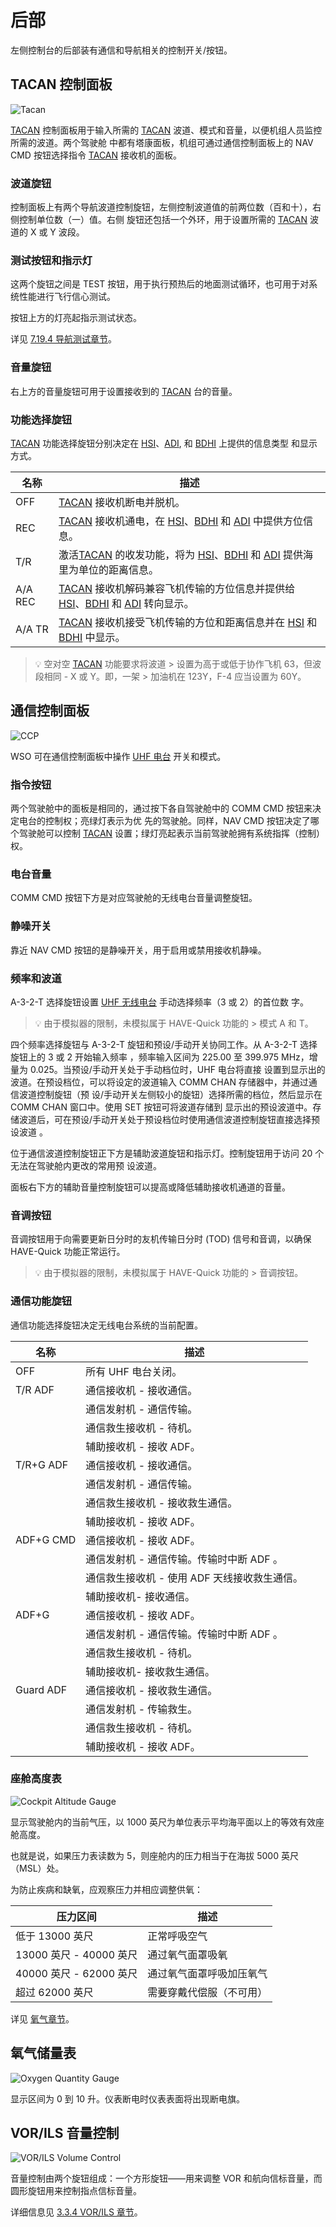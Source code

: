 # 后部

左侧控制台的后部装有通信和导航相关的控制开关/按钮。

## TACAN 控制面板

![Tacan](../../../img/wso_tacan_panel.jpg)

[TACAN](../../../systems/nav_com/tacan.md) 控制面板用于输入所需的
[TACAN](../../../systems/nav_com/tacan.md) 波道、模式和音量，以便机组人员监控所需的波道。两个驾驶舱
中都有塔康面板，机组可通过通信控制面板上的 NAV CMD 按钮选择指令
[TACAN](../../../systems/nav_com/tacan.md) 接收机的面板。

### 波道旋钮

控制面板上有两个导航波道控制旋钮，左侧控制波道值的前两位数（百和十），右侧控制单位数（一）值。右侧
旋钮还包括一个外环，用于设置所需的 [TACAN](../../../systems/nav_com/tacan.md) 波道的 X 或 Y 波段。

### 测试按钮和指示灯

这两个旋钮之间是 TEST 按钮，用于执行预热后的地面测试循环，也可用于对系统性能进行飞行信心测试。

按钮上方的灯亮起指示测试状态。

详见 [7.19.4 导航测试章节](../../../procedures/bit_tests/navigation_tests.md#tacan-test)。

### 音量旋钮

右上方的音量旋钮可用于设置接收到的 [TACAN](../../../systems/nav_com/tacan.md) 台的音量。

### 功能选择旋钮

[TACAN](../../../systems/nav_com/tacan.md) 功能选择旋钮分别决定在
[HSI](../../pilot/flight_director_group.md#horizontal-situation-indicator)、[ADI](../../pilot/flight_director_group.md#attitude-director-indicator),
和 [BDHI](../../wso/upfront_indicators.md#bearing-distance-heading-indicator-bdhi) 上提供的信息类型
和显示方式。

| 名称    | 描述                                                                                                                                                                                                                                                                                                                                  |
| ------- | ------------------------------------------------------------------------------------------------------------------------------------------------------------------------------------------------------------------------------------------------------------------------------------------------------------------------------------- |
| OFF     | [TACAN](../../../systems/nav_com/tacan.md) 接收机断电并脱机。                                                                                                                                                                                                                                                                         |
| REC     | [TACAN](../../../systems/nav_com/tacan.md) 接收机通电，在 [HSI](../../pilot/flight_director_group.md#horizontal-situation-indicator)、[BDHI](../../wso/upfront_indicators.md#bearing-distance-heading-indicator-bdhi) 和 [ADI](../../pilot/flight_director_group.md#attitude-director-indicator) 中提供方位信息。                     |
| T/R     | 激活[TACAN](../../../systems/nav_com/tacan.md) 的收发功能，将为 [HSI](../../pilot/flight_director_group.md#horizontal-situation-indicator)、[BDHI](../../wso/upfront_indicators.md#bearing-distance-heading-indicator-bdhi) 和 [ADI](../../pilot/flight_director_group.md#attitude-director-indicator) 提供海里为单位的距离信息。     |
| A/A REC | [TACAN](../../../systems/nav_com/tacan.md) 接收机解码兼容飞机传输的方位信息并提供给 [HSI](../../pilot/flight_director_group.md#horizontal-situation-indicator)、[BDHI](../../wso/upfront_indicators.md#bearing-distance-heading-indicator-bdhi) 和 [ADI](../../pilot/flight_director_group.md#attitude-director-indicator) 转向显示。 |
| A/A TR  | [TACAN](../../../systems/nav_com/tacan.md) 接收机接受飞机传输的方位和距离信息并在 [HSI](../../pilot/flight_director_group.md#horizontal-situation-indicator) 和 [BDHI](../../wso/upfront_indicators.md#bearing-distance-heading-indicator-bdhi) 中显示。                                                                              |

> 💡 空对空 [TACAN](../../../systems/nav_com/tacan.md) 功能要求将波道 > 设置为高于或低于协作飞机
> 63，但波段相同 - X 或 Y。即，一架 > 加油机在 123Y，F-4 应当设置为 60Y。

## 通信控制面板

![CCP](../../../img/wso_comm_control_panel.jpg)

WSO 可在通信控制面板中操作 [UHF 电台](../../../systems/nav_com/uhf.md) 开关和模式。

### 指令按钮

两个驾驶舱中的面板是相同的，通过按下各自驾驶舱中的 COMM CMD 按钮来决定电台的控制权；亮绿灯表示为优
先的驾驶舱。同样，NAV CMD 按钮决定了哪个驾驶舱可以控制 [TACAN](../../../systems/nav_com/tacan.md)
设置；绿灯亮起表示当前驾驶舱拥有系统指挥（控制）权。

### 电台音量

COMM CMD 按钮下方是对应驾驶舱的无线电台音量调整旋钮。

### 静噪开关

靠近 NAV CMD 按钮的是静噪开关，用于启用或禁用接收机静噪。

### 频率和波道

A-3-2-T 选择旋钮设置 [UHF 无线电台](../../../systems/nav_com/uhf.md) 手动选择频率（3 或 2）的首位数
字。

> 💡 由于模拟器的限制，未模拟属于 HAVE-Quick 功能的 > 模式 A 和 T。

四个频率选择旋钮与 A-3-2-T 旋钮和预设/手动开关协同工作。从 A-3-2-T 选择旋钮上的 3 或 2 开始输入频率
，频率输入区间为 225.00 至 399.975 MHz，增量为 0.025。当预设/手动开关处于手动档位时，UHF 电台将直接
设置到显示出的波道。在预设档位，可以将设定的波道输入 COMM CHAN 存储器中，并通过通信波道控制旋钮（预
设/手动开关左侧较小的旋钮）选择所需的档位，然后显示在 COMM CHAN 窗口中。使用 SET 按钮可将波道存储到
显示出的预设波道中。存储波道后，可在预设/手动开关处于预设档位时使用通信波道控制旋钮直接选择预设波道
。

位于通信波道控制旋钮正下方是辅助波道旋钮和指示灯。控制旋钮用于访问 20 个无法在驾驶舱内更改的常用预
设波道。

面板右下方的辅助音量控制旋钮可以提高或降低辅助接收机通道的音量。

### 音调按钮

音调按钮用于向需要更新日分时的友机传输日分时 (TOD) 信号和音调，以确保 HAVE-Quick 功能正常运行。

> 💡 由于模拟器的限制，未模拟属于 HAVE-Quick 功能的 > 音调按钮。

### 通信功能旋钮

通信功能选择旋钮决定无线电台系统的当前配置。

| 名称      | 描述                                         |
| --------- | -------------------------------------------- |
| OFF       | 所有 UHF 电台关闭。                          |
| T/R ADF   | 通信接收机 - 接收通信。                      |
|           | 通信发射机 - 通信传输。                      |
|           | 通信救生接收机 - 待机。                      |
|           | 辅助接收机 - 接收 ADF。                      |
| T/R+G ADF | 通信接收机 - 接收通信。                      |
|           | 通信发射机 - 通信传输。                      |
|           | 通信救生接收机 - 接收救生通信。              |
|           | 辅助接收机 - 接收 ADF。                      |
| ADF+G CMD | 通信接收机 - 接收 ADF。                      |
|           | 通信发射机 - 通信传输。传输时中断 ADF 。     |
|           | 通信救生接收机 - 使用 ADF 天线接收救生通信。 |
|           | 辅助接收机- 接收通信。                       |
| ADF+G     | 通信接收机 - 接收 ADF。                      |
|           | 通信发射机 - 通信传输。传输时中断 ADF 。     |
|           | 通信救生接收机 - 待机。                      |
|           | 辅助接收机- 接收救生通信。                   |
| Guard ADF | 通信接收机 - 接收救生通信。                  |
|           | 通信发射机 - 传输救生。                      |
|           | 通信救生接收机 - 待机。                      |
|           | 辅助接收机 - 接收 ADF。                      |

### 座舱高度表

![Cockpit Altitude Gauge](../../../img/wso_cabin_pressure.jpg)

显示驾驶舱内的当前气压，以 1000 英尺为单位表示平均海平面以上的等效有效座舱高度。

也就是说，如果压力表读数为 5，则座舱内的压力相当于在海拔 5000 英尺（MSL）处。

为防止疾病和缺氧，应观察压力并相应调整供氧：

| 压力区间                | 描述                     |
| ----------------------- | ------------------------ |
| 低于 13000 英尺         | 正常呼吸空气             |
| 13000 英尺 - 40000 英尺 | 通过氧气面罩吸氧         |
| 40000 英尺 - 62000 英尺 | 通过氧气面罩呼吸加压氧气 |
| 超过 62000 英尺         | 需要穿戴代偿服（不可用） |

详见 [氧气章节](../../../systems/utility.md#oxygen-system)。

## 氧气储量表

![Oxygen Quantity Gauge](../../../img/wso_oxygen_level.jpg)

显示区间为 0 到 10 升。仪表断电时仪表表面将出现断电旗。

## VOR/ILS 音量控制

![VOR/ILS Volume Control](../../../img/wso_vor_ils_volume.jpg)

音量控制由两个旋钮组成：一个方形旋钮——用来调整 VOR 和航向信标音量，而圆形旋钮用来控制指点信标音量。

详细信息见 [3.3.4 VOR/ILS 章节](../../../systems/nav_com/vor_ils.md)。
